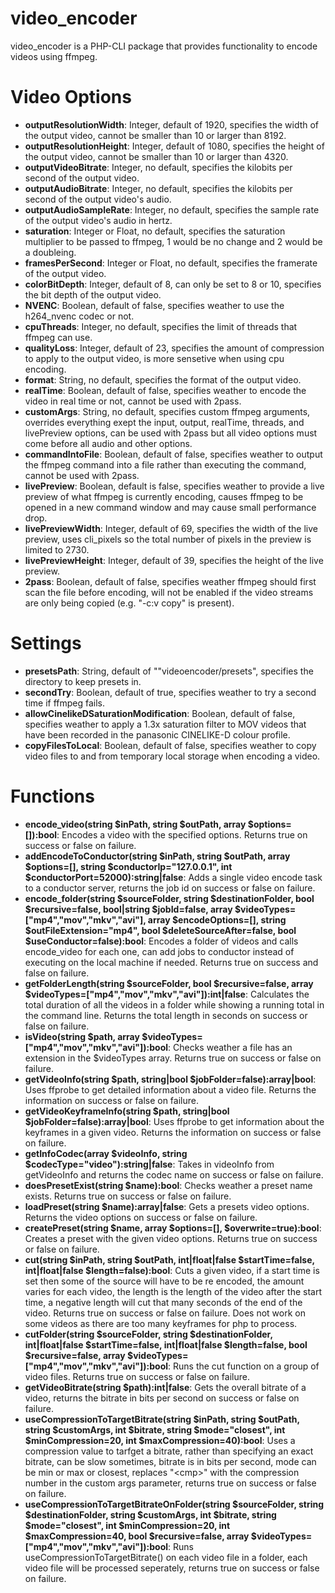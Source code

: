# video_encoder
video_encoder is a PHP-CLI package that provides functionality to encode videos using ffmpeg.

# Video Options
- **outputResolutionWidth**: Integer, default of 1920, specifies the width of the output video, cannot be smaller than 10 or larger than 8192.
- **outputResolutionHeight**: Integer, default of 1080, specifies the height of the output video, cannot be smaller than 10 or larger than 4320.
- **outputVideoBitrate**: Integer, no default, specifies the kilobits per second of the output video.
- **outputAudioBitrate**: Integer, no default, specifies the kilobits per second of the output video's audio.
- **outputAudioSampleRate**: Integer, no default, specifies the sample rate of the output video's audio in hertz.
- **saturation**: Integer or Float, no default, specifies the saturation multiplier to be passed to ffmpeg, 1 would be no change and 2 would be a doubleing.
- **framesPerSecond**: Integer or Float, no default, specifies the framerate of the output video.
- **colorBitDepth**: Integer, default of 8, can only be set to 8 or 10, specifies the bit depth of the output video.
- **NVENC**: Boolean, default of false, specifies weather to use the h264_nvenc codec or not.
- **cpuThreads**: Integer, no default, specifies the limit of threads that ffmpeg can use.
- **qualityLoss**: Integer, default of 23, specifies the amount of compression to apply to the output video, is more sensetive when using cpu encoding.
- **format**: String, no default, specifies the format of the output video.
- **realTime**: Boolean, default of false, specifies weather to encode the video in real time or not, cannot be used with 2pass.
- **customArgs**: String, no default, specifies custom ffmpeg arguments, overrides everything exept the input, output, realTime, threads, and livePreview options, can be used with 2pass but all video options must come before all audio and other options.
- **commandIntoFile**: Boolean, default of false, specifies weather to output the ffmpeg command into a file rather than executing the command, cannot be used with 2pass.
- **livePreview**: Boolean, default is false, specifies weather to provide a live preview of what ffmpeg is currently encoding, causes ffmpeg to be opened in a new command window and may cause small performance drop.
- **livePreviewWidth**: Integer, default of 69, specifies the width of the live preview, uses cli_pixels so the total number of pixels in the preview is limited to 2730.
- **livePreviewHeight**: Integer, default of 39, specifies the height of the live preview.
- **2pass**: Boolean, default of false, specifies weather ffmpeg should first scan the file before encoding, will not be enabled if the video streams are only being copied (e.g. "-c:v copy" is present).

# Settings
- **presetsPath**: String, default of ""videoencoder/presets", specifies the directory to keep presets in.
- **secondTry**: Boolean, default of true, specifies weather to try a second time if ffmpeg fails.
- **allowCinelikeDSaturationModification**: Boolean, default of false, specifies weather to apply a 1.3x saturation filter to MOV videos that have been recorded in the panasonic CINELIKE-D colour profile.
- **copyFilesToLocal**: Boolean, default of false, specifies weather to copy video files to and from temporary local storage when encoding a video.

# Functions
- **encode_video(string $inPath, string $outPath, array $options=[]):bool**: Encodes a video with the specified options. Returns true on success or false on failure.
- **addEncodeToConductor(string $inPath, string $outPath, array $options=[], string $conductorIp="127.0.0.1", int $conductorPort=52000):string|false**: Adds a single video encode task to a conductor server, returns the job id on success or false on failure.
- **encode_folder(string $sourceFolder, string $destinationFolder, bool $recursive=false, bool|string $jobId=false, array $videoTypes=["mp4","mov","mkv","avi"], array $encodeOptions=[], string $outFileExtension="mp4", bool $deleteSourceAfter=false, bool $useConductor=false):bool**: Encodes a folder of videos and calls encode_video for each one, can add jobs to conductor instead of executing on the local machine if needed. Returns true on success and false on failure.
- **getFolderLength(string $sourceFolder, bool $recursive=false, array $videoTypes=["mp4","mov","mkv","avi"]):int|false**: Calculates the total duration of all the videos in a folder while showing a running total in the command line. Returns the total length in seconds on success or false on failure.
- **isVideo(string $path, array $videoTypes=["mp4","mov","mkv","avi"]):bool**: Checks weather a file has an extension in the $videoTypes array. Returns true on success or false on failure.
- **getVideoInfo(string $path, string|bool $jobFolder=false):array|bool**: Uses ffprobe to get detailed information about a video file. Returns the information on success or false on failure.
- **getVideoKeyframeInfo(string $path, string|bool $jobFolder=false):array|bool**: Uses ffprobe to get information about the keyframes in a given video. Returns the information on success or false on failure.
- **getInfoCodec(array $videoInfo, string $codecType="video"):string|false**: Takes in videoInfo from getVideoInfo and returns the codec name on success or false on failure.
- **doesPresetExist(string $name):bool**: Checks weather a preset name exists. Returns true on success or false on failure.
- **loadPreset(string $name):array|false**: Gets a presets video options. Returns the video options on success or false on failure.
- **createPreset(string $name, array $options=[], $overwrite=true):bool**: Creates a preset with the given video options. Returns true on success or false on failure.
- **cut(string $inPath, string $outPath, int|float|false $startTime=false, int|float|false $length=false):bool**: Cuts a given video, if a start time is set then some of the source will have to be re encoded, the amount varies for each video, the length is the length of the video after the start time, a negative length will cut that many seconds of the end of the video. Returns true on success or false on failure. Does not work on some videos as there are too many keyframes for php to process.
- **cutFolder(string $sourceFolder, string $destinationFolder, int|float|false $startTime=false, int|float|false $length=false, bool $recursive=false, array $videoTypes=["mp4","mov","mkv","avi"]):bool**: Runs the cut function on a group of video files. Returns true on success or false on failure.
- **getVideoBitrate(string $path):int|false**: Gets the overall bitrate of a video, returns the bitrate in bits per second on success or false on failure.
- **useCompressionToTargetBitrate(string $inPath, string $outPath, string $customArgs, int $bitrate, string $mode="closest", int $minCompression=20, int $maxCompression=40):bool**: Uses a compression value to tarfget a bitrate, rather than specifying an exact bitrate, can be slow sometimes, bitrate is in bits per second, mode can be min or max or closest, replaces "&lt;cmp&gt;" with the compression number in the custom args parameter, returns true on success or false on failure.
- **useCompressionToTargetBitrateOnFolder(string $sourceFolder, string $destinationFolder, string $customArgs, int $bitrate, string $mode="closest", int $minCompression=20, int $maxCompression=40, bool $recursive=false, array $videoTypes=["mp4","mov","mkv","avi"]):bool**: Runs useCompressionToTargetBitrate() on each video file in a folder, each video file will be processed seperately, returns true on success or false on failure.